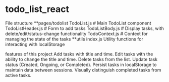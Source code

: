# todo_list_react
File structure 
**pages/todolist
TodoList.js        # Main TodoList component
TodoListHeader.js  # Form to add tasks
TodoListBody.js    # Display tasks, with delete/edit/status-change functionality
TodoContext.js     # Context for managing the state of the tasks
**utils
index.js Utility functions for interacting with localStorage


features of this project 
Add tasks with title and time.
Edit tasks with the ability to change the title and time.
Delete tasks from the list.
Update task status (Created, Ongoing, or Completed).
Persist tasks in localStorage to maintain data between sessions.
Visually distinguish completed tasks from active tasks.
